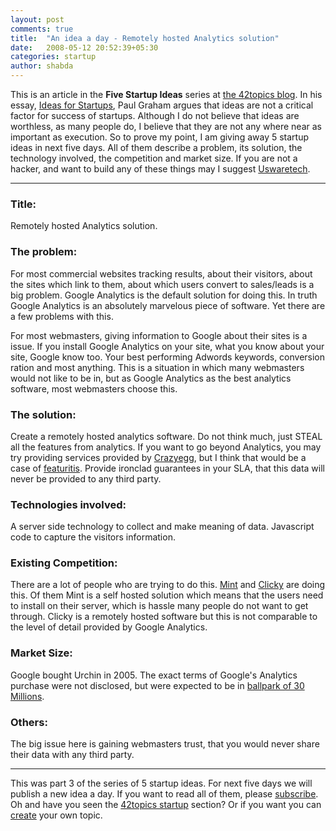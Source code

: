 ```yaml
---
layout: post
comments: true
title:  "An idea a day - Remotely hosted Analytics solution"
date:   2008-05-12 20:52:39+05:30
categories: startup
author: shabda
---
```

This is an article in the **Five Startup Ideas** series at [the 42topics blog](http://www.agiliq.com/). In his essay, [Ideas for Startups](http://www.paulgraham.com/ideas.html), Paul Graham argues that ideas are not a critical factor for success of startups. Although I do not believe that ideas are worthless, as many people do, I believe that they are not any where near as important as execution. So to prove my point, I am giving away 5 startup ideas in next five days. All of them describe a problem, its solution, the technology involved, the competition and market size. If you are not a hacker, and want to build any of these things may I suggest [Uswaretech](http://www.agiliq.com/).

---------------------

### Title:

Remotely hosted Analytics solution.

### The problem:

For most commercial websites tracking results, about their visitors, about the sites which link to them, about which users convert to sales/leads is a big problem. Google Analytics is the default solution for doing this. In truth Google Analytics is an absolutely marvelous piece of software. Yet there are a few problems with this.

For most webmasters, giving information to Google about their sites is a issue. If you install Google Analytics on your site, what you know about your site, Google know too. Your best performing Adwords keywords, conversion ration and most anything. This is a situation in which many webmasters would not like to be in, but as Google Analytics as the best analytics software, most webmasters choose this.

###  The solution:

Create a remotely hosted analytics software. Do not think much, just STEAL all the features from analytics. If you want to go beyond Analytics, you may try providing services provided by [Crazyegg](http://crazyegg.com/), but I think that would be a case of [featuritis](http://headrush.typepad.com/creating_passionate_users/2005/06/featuritis_vs_t.html). Provide ironclad guarantees in your SLA, that this data will never be provided to any third party.

### Technologies involved:

A server side technology to collect and make meaning of data. Javascript code to capture the visitors information.

### Existing Competition:

There are a lot of people who are trying to do this. [Mint](http://haveamint.com) and [Clicky](http://getclicky.com) are doing this. Of them Mint is a self hosted solution which means that the users need to install on their server, which is hassle many people do not want to get through. Clicky is a remotely hosted software but this is not comparable to the level of detail provided by Google Analytics.

### Market Size:

Google bought Urchin in 2005. The exact terms of Google's Analytics purchase were not disclosed, but were expected to be in [ballpark of 30 Millions](http://www.seroundtable.com/archives/001729.html).

### Others:

The big issue here is gaining webmasters trust, that you would never share their data with any third party.

------------------

This was part 3 of the series of 5 startup ideas. For next five days we will publish a new idea a day. If you want to read all of them, please [subscribe](http://www.agiliq.com/blog/feed/). Oh and have you seen the [42topics startup](http://www.agiliq.com/startups/)  section? Or if you want you can [create](http://www.agiliq.com/create/) your own topic.

